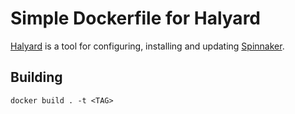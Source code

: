 Simple Dockerfile for Halyard
=============================

[Halyard][1] is a tool for configuring, installing and updating [Spinnaker][2].

[1]: https://github.com/spinnaker/halyard
[2]: https://www.spinnaker.io/

## Building

    docker build . -t <TAG> 
